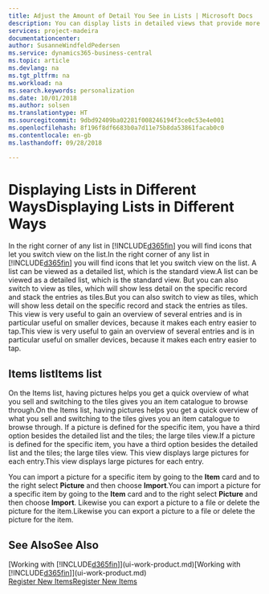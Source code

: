 ```yaml
---
title: Adjust the Amount of Detail You See in Lists | Microsoft Docs
description: You can display lists in detailed views that provide more information, or as tiles that are easy to visually scan.
services: project-madeira
documentationcenter: 
author: SusanneWindfeldPedersen
ms.service: dynamics365-business-central
ms.topic: article
ms.devlang: na
ms.tgt_pltfrm: na
ms.workload: na
ms.search.keywords: personalization
ms.date: 10/01/2018
ms.author: solsen
ms.translationtype: HT
ms.sourcegitcommit: 9dbd92409ba02281f008246194f3ce0c53e4e001
ms.openlocfilehash: 8f196f8df6683b0a7d11e75b8da53861facab0c0
ms.contentlocale: en-gb
ms.lasthandoff: 09/28/2018

---
```

# <a name="displaying-lists-in-different-ways"></a><span data-ttu-id="a169d-103">Displaying Lists in Different Ways</span><span class="sxs-lookup"><span data-stu-id="a169d-103">Displaying Lists in Different Ways</span></span>
<span data-ttu-id="a169d-104">In the right corner of any list in [!INCLUDE[d365fin](includes/d365fin_md.md)] you will find icons that let you switch view on the list.</span><span class="sxs-lookup"><span data-stu-id="a169d-104">In the right corner of any list in [!INCLUDE[d365fin](includes/d365fin_md.md)] you will find icons that let you switch view on the list.</span></span> <span data-ttu-id="a169d-105">A list can be viewed as a detailed list, which is the standard view.</span><span class="sxs-lookup"><span data-stu-id="a169d-105">A list can be viewed as a detailed list, which is the standard view.</span></span> <span data-ttu-id="a169d-106">But you can also switch to view as tiles, which will show less detail on the specific record and stack the entries as tiles.</span><span class="sxs-lookup"><span data-stu-id="a169d-106">But you can also switch to view as tiles, which will show less detail on the specific record and stack the entries as tiles.</span></span> <span data-ttu-id="a169d-107">This view is very useful to gain an overview of several entries and is in particular useful on smaller devices, because it makes each entry easier to tap.</span><span class="sxs-lookup"><span data-stu-id="a169d-107">This view is very useful to gain an overview of several entries and is in particular useful on smaller devices, because it makes each entry easier to tap.</span></span>

## <a name="items-list"></a><span data-ttu-id="a169d-108">Items list</span><span class="sxs-lookup"><span data-stu-id="a169d-108">Items list</span></span>
<span data-ttu-id="a169d-109">On the Items list, having pictures helps you get a quick overview of what you sell and switching to the tiles gives you an item catalogue to browse through.</span><span class="sxs-lookup"><span data-stu-id="a169d-109">On the Items list, having pictures helps you get a quick overview of what you sell and switching to the tiles gives you an item catalogue to browse through.</span></span> <span data-ttu-id="a169d-110">If a picture is defined for the specific item, you have a third option besides the detailed list and the tiles; the large tiles view.</span><span class="sxs-lookup"><span data-stu-id="a169d-110">If a picture is defined for the specific item, you have a third option besides the detailed list and the tiles; the large tiles view.</span></span> <span data-ttu-id="a169d-111">This view displays large pictures for each entry.</span><span class="sxs-lookup"><span data-stu-id="a169d-111">This view displays large pictures for each entry.</span></span>

<span data-ttu-id="a169d-112">You can import a picture for a specific item by going to the **Item** card and to the right select **Picture** and then choose **Import**.</span><span class="sxs-lookup"><span data-stu-id="a169d-112">You can import a picture for a specific item by going to the **Item** card and to the right select **Picture** and then choose **Import**.</span></span> <span data-ttu-id="a169d-113">Likewise you can export a picture to a file or delete the picture for the item.</span><span class="sxs-lookup"><span data-stu-id="a169d-113">Likewise you can export a picture to a file or delete the picture for the item.</span></span>  

## <a name="see-also"></a><span data-ttu-id="a169d-114">See Also</span><span class="sxs-lookup"><span data-stu-id="a169d-114">See Also</span></span>
<span data-ttu-id="a169d-115">[Working with [!INCLUDE[d365fin](includes/d365fin_md.md)]](ui-work-product.md)</span><span class="sxs-lookup"><span data-stu-id="a169d-115">[Working with [!INCLUDE[d365fin](includes/d365fin_md.md)]](ui-work-product.md)</span></span>  
[<span data-ttu-id="a169d-116">Register New Items</span><span class="sxs-lookup"><span data-stu-id="a169d-116">Register New Items</span></span>](inventory-how-register-new-items.md)  


